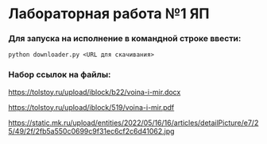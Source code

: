 # Лабораторная работа №1 ЯП

### Для запуска на исполнение в командной строке ввести:

`python downloader.py <URL для скачивания>`

### Набор ссылок на файлы:

https://tolstoy.ru/upload/iblock/b22/voina-i-mir.docx

https://tolstoy.ru/upload/iblock/519/voina-i-mir.pdf

https://static.mk.ru/upload/entities/2022/05/16/16/articles/detailPicture/e7/25/49/2f/2fb5a550c0699c9f31ec6cf2c6d41062.jpg

